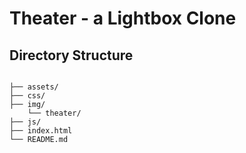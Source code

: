 # Theater - a Lightbox Clone

## Directory Structure

```

├── assets/
├── css/
├── img/
    └── theater/
├── js/
├── index.html
└── README.md
```
